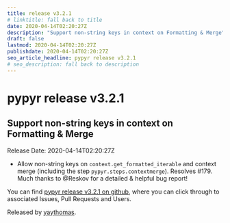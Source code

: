 ```yaml
---
title: release v3.2.1
# linktitle: fall back to title
date: 2020-04-14T02:20:27Z
description: "Support non-string keys in context on Formatting & Merge"
draft: false
lastmod: 2020-04-14T02:20:27Z
publishdate: 2020-04-14T02:20:27Z
seo_article_headline: pypyr release v3.2.1
# seo_description: fall back to description
---
```

# pypyr release v3.2.1
## Support non-string keys in context on Formatting & Merge
Release Date: 2020-04-14T02:20:27Z

- Allow non-string keys on `context.get_formatted_iterable` and context merge (including the step `pypyr.steps.contextmerge`). Resolves #179. Much thanks to @Reskov for a detailed & helpful bug report!

You can find [pypyr release v3.2.1 on github](https://github.com/pypyr/pypyr-cli/releases/tag/v3.2.1), where you can 
click through to associated Issues, Pull Requests and Users.

Released by [yaythomas](https://github.com/yaythomas).

